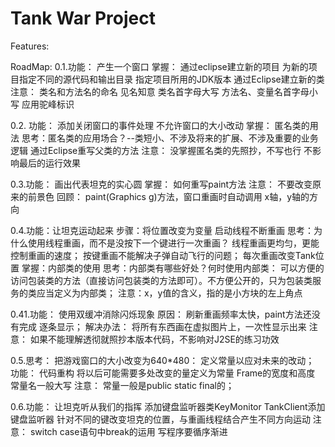 # Tank War Project
Features: 

RoadMap:
0.1.功能： 产生一个窗口
	掌握： 通过eclipse建立新的项目
		为新的项目指定不同的源代码和输出目录
		指定项目所用的JDK版本
		通过Eclipse建立新的类
	注意： 类名和方法名的命名
			见名知意
			类名首字母大写
			方法名、变量名首字母小写
			应用驼峰标识
			
0.2. 功能： 添加关闭窗口的事件处理
		  不允许窗口的大小改动
	掌握： 匿名类的用法
			思考：匿名类的应用场合？--类短小、不涉及将来的扩展、不涉及重要的业务逻辑
		通过Eclipse重写父类的方法
	注意：
		没掌握匿名类的先照抄，不写也行
			不影响最后的运行效果
			
0.3.功能： 画出代表坦克的实心圆
	掌握： 如何重写paint方法
	注意： 不要改变原来的前景色
	回顾： paint(Graphics g)方法，窗口重画时自动调用
		 x轴，y轴的方向
		 
0.4.功能：让坦克运动起来
		步骤：将位置改变为变量
			启动线程不断重画
				思考：为什么使用线程重画，而不是没按下一个键进行一次重画？
					线程重画更均匀，更能控制重画的速度；
					按键重画不能解决子弹自动飞行的问题；
			每次重画改变Tank位置
	掌握：内部类的使用
		思考：内部类有哪些好处？何时使用内部类： 可以方便的访问包装类的方法（直接访问包装类的方法即可）。不方便公开的，只为包装类服务的类应当定义为内部类；
	注意：x，y值的含义，指的是小方块的左上角点
	
0.41.功能： 使用双缓冲消除闪烁现象
	原因： 刷新重画频率太快，paint方法还没有完成
		逐条显示；
	解决办法： 将所有东西画在虚拟图片上，一次性显示出来
	注意： 如果不能理解透彻就照抄本版本代码，不影响对J2SE的练习功效
	
0.5.思考： 把游戏窗口的大小改变为640*480： 定义常量以应对未来的改动；
	功能： 代码重构
			将以后可能需要多处改变的量定义为常量
				Frame的宽度和高度
					常量名一般大写
	注意： 常量一般是public static final的；
	
0.6.功能： 让坦克听从我们的指挥
			添加键盘监听器类KeyMonitor
			TankClient添加键盘监听器
			针对不同的键改变坦克的位置，与重画线程结合产生不同方向运动
	注意：
		switch case语句中break的运用
		写程序要循序渐进
	
	
	
	
	
	
	
	
	
	
	
	
	
	
	
	
	
	
	
	
	
	
	
	
	